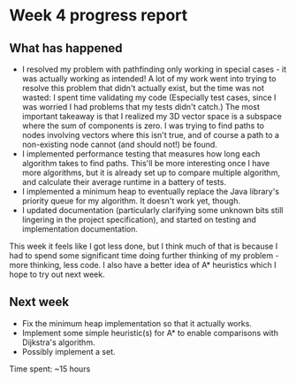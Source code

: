 # Week 4 progress report

## What has happened

- I resolved my problem with pathfinding only working in special cases - it was actually working as intended! A lot of my work went into trying to resolve this problem that didn't actually exist, but the time was not wasted: I spent time validating my code (Especially test cases, since I was worried I had problems that my tests didn't catch.) The most important takeaway is that I realized my 3D vector space is a subspace where the sum of components is zero. I was trying to find paths to nodes involving vectors where this isn't true, and of course a path to a non-existing node cannot (and should not!) be found.
- I implemented performance testing that measures how long each algorithm takes to find paths. This'll be more interesting once I have more algorithms, but it is already set up to compare multiple algorithm, and calculate their average runtime in a battery of tests.
- I implemented a minimum heap to eventually replace the Java library's priority queue for my algorithm. It doesn't work yet, though.
- I updated documentation (particularly clarifying some unknown bits still lingering in the project specification), and started on testing and implementation documentation.

This week it feels like I got less done, but I think much of that is because I had to spend some significant time doing further thinking of my problem - more thinking, less code. I also have a better idea of A* heuristics which I hope to try out next week.

## Next week
- Fix the minimum heap implementation so that it actually works.
- Implement some simple heuristic(s) for A* to enable comparisons with Dijkstra's algorithm.
- Possibly implement a set.

Time spent: ~15 hours
